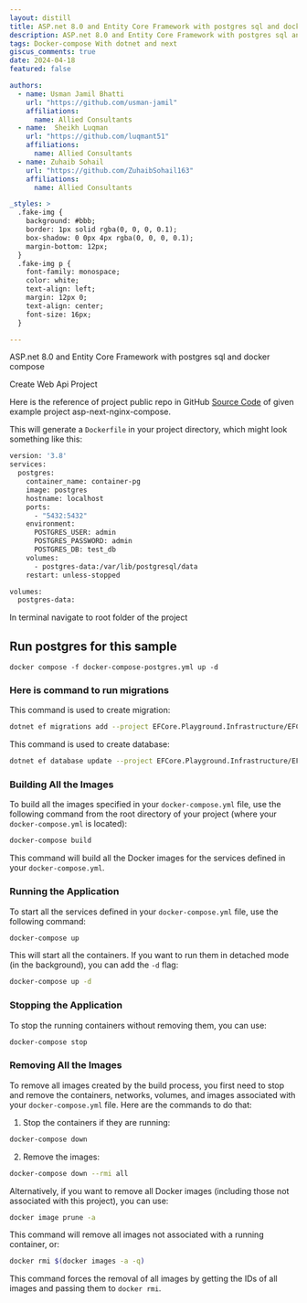 ```yaml
---
layout: distill
title: ASP.net 8.0 and Entity Core Framework with postgres sql and docker compose
description: ASP.net 8.0 and Entity Core Framework with postgres sql and docker compose
tags: Docker-compose With dotnet and next
giscus_comments: true
date: 2024-04-18
featured: false

authors:
  - name: Usman Jamil Bhatti
    url: "https://github.com/usman-jamil"
    affiliations:
      name: Allied Consultants
  - name:  Sheikh Luqman
    url: "https://github.com/luqmant51"
    affiliations:
      name: Allied Consultants
  - name: Zuhaib Sohail
    url: "https://github.com/ZuhaibSohail163"
    affiliations:
      name: Allied Consultants

_styles: >
  .fake-img {
    background: #bbb;
    border: 1px solid rgba(0, 0, 0, 0.1);
    box-shadow: 0 0px 4px rgba(0, 0, 0, 0.1);
    margin-bottom: 12px;
  }
  .fake-img p {
    font-family: monospace;
    color: white;
    text-align: left;
    margin: 12px 0;
    text-align: center;
    font-size: 16px;
  }

---
```


ASP.net 8.0 and Entity Core Framework with postgres sql and docker compose

Create Web Api Project 

Here is the reference of project public repo in GitHub [Source Code](https://github.com/usman-jamil/EFCore) of given example project asp-next-nginx-compose.


This will generate a `Dockerfile` in your project directory, which might look something like this:
```Dockerfile
version: '3.8'
services:
  postgres:
    container_name: container-pg
    image: postgres
    hostname: localhost
    ports:
      - "5432:5432"
    environment:
      POSTGRES_USER: admin
      POSTGRES_PASSWORD: admin
      POSTGRES_DB: test_db
    volumes:
      - postgres-data:/var/lib/postgresql/data
    restart: unless-stopped

volumes:
  postgres-data:
```

In terminal navigate to root folder of the project

## Run postgres for this sample
```shell
docker compose -f docker-compose-postgres.yml up -d
```

### Here is command to run migrations 

This command is used to create migration:
```bash
dotnet ef migrations add --project EFCore.Playground.Infrastructure/EFCore.Playground.Infrastructure.csproj --startup-project EFCore.Playground/EFCore.Playground.csproj --context EFCore.Playground.Infrastructure.ApplicationDbContext Initial --output-dir Migrations
```
This command is used to create database:
```bash
dotnet ef database update --project EFCore.Playground.Infrastructure/EFCore.Playground.Infrastructure.csproj --startup-project EFCore.Playground/EFCore.Playground.csproj --context EFCore.Playground.Infrastructure.ApplicationDbContext
```

### Building All the Images

To build all the images specified in your `docker-compose.yml` file, use the following command from the root directory of your project (where your `docker-compose.yml` is located):

```bash
docker-compose build
```
This command will build all the Docker images for the services defined in your `docker-compose.yml`.

### Running the Application

To start all the services defined in your `docker-compose.yml` file, use the following command:
```bash
docker-compose up
```

This will start all the containers. If you want to run them in detached mode (in the background), you can add the `-d` flag:
```bash
docker-compose up -d
```

### Stopping the Application

To stop the running containers without removing them, you can use:
```bash
docker-compose stop
```

### Removing All the Images

To remove all images created by the build process, you first need to stop and remove the containers, networks, volumes, and images associated with your `docker-compose.yml` file. Here are the commands to do that:

1. Stop the containers if they are running:
```bash
docker-compose down
```

2. Remove the images:
```bash
docker-compose down --rmi all
```

Alternatively, if you want to remove all Docker images (including those not associated with this project), you can use:
```bash
docker image prune -a
```

This command will remove all images not associated with a running container, or:
```bash
docker rmi $(docker images -a -q)
```

This command forces the removal of all images by getting the IDs of all images and passing them to `docker rmi`. 